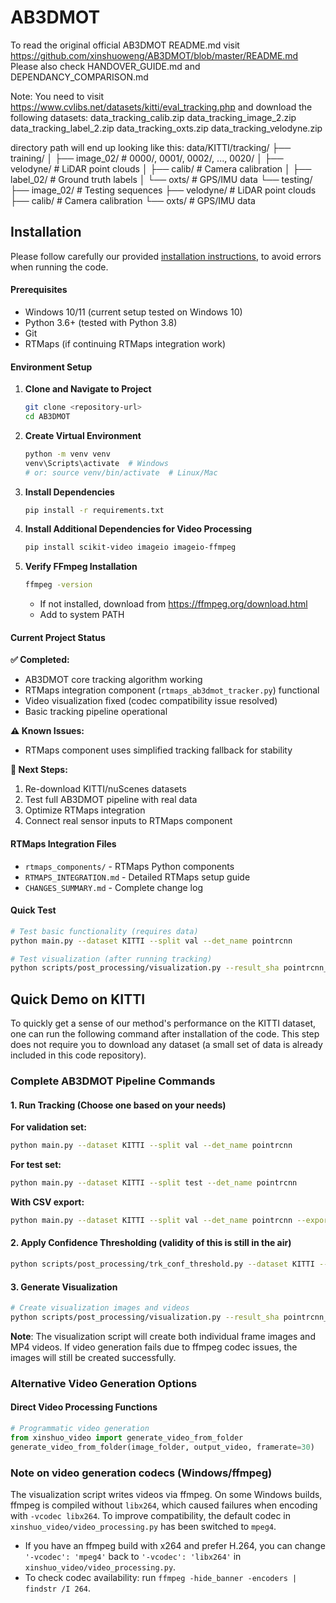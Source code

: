 # AB3DMOT
To read the original official AB3DMOT README.md visit https://github.com/xinshuoweng/AB3DMOT/blob/master/README.md
Please also check HANDOVER_GUIDE.md and DEPENDANCY_COMPARISON.md

Note: You need to visit https://www.cvlibs.net/datasets/kitti/eval_tracking.php and download the following datasets:
data_tracking_calib.zip
data_tracking_image_2.zip
data_tracking_label_2.zip
data_tracking_oxts.zip
data_tracking_velodyne.zip

directory path will end up looking like this:
data/KITTI/tracking/
├── training/
│   ├── image_02/    # 0000/, 0001/, 0002/, ..., 0020/
│   ├── velodyne/    # LiDAR point clouds
│   ├── calib/       # Camera calibration
│   ├── label_02/    # Ground truth labels
│   └── oxts/        # GPS/IMU data
└── testing/
    ├── image_02/    # Testing sequences
    ├── velodyne/    # LiDAR point clouds
    ├── calib/       # Camera calibration
    └── oxts/        # GPS/IMU data

## Installation

Please follow carefully our provided [installation instructions](docs/INSTALL.md), to avoid errors when running the code.

#### Prerequisites
- Windows 10/11 (current setup tested on Windows 10)
- Python 3.6+ (tested with Python 3.8)
- Git
- RTMaps (if continuing RTMaps integration work)

#### Environment Setup

1. **Clone and Navigate to Project**
   ```bash
   git clone <repository-url>
   cd AB3DMOT
   ```

2. **Create Virtual Environment**
   ```bash
   python -m venv venv
   venv\Scripts\activate  # Windows
   # or: source venv/bin/activate  # Linux/Mac
   ```

3. **Install Dependencies**
   ```bash
   pip install -r requirements.txt
   ```

4. **Install Additional Dependencies for Video Processing**
   ```bash
   pip install scikit-video imageio imageio-ffmpeg
   ```

5. **Verify FFmpeg Installation**
   ```bash
   ffmpeg -version
   ```
   - If not installed, download from https://ffmpeg.org/download.html
   - Add to system PATH

#### Current Project Status

**✅ Completed:**
- AB3DMOT core tracking algorithm working
- RTMaps integration component (`rtmaps_ab3dmot_tracker.py`) functional
- Video visualization fixed (codec compatibility issue resolved)
- Basic tracking pipeline operational

**⚠️ Known Issues:**
- RTMaps component uses simplified tracking fallback for stability

**🔄 Next Steps:**
1. Re-download KITTI/nuScenes datasets
2. Test full AB3DMOT pipeline with real data
3. Optimize RTMaps integration 
4. Connect real sensor inputs to RTMaps component

#### RTMaps Integration Files
- `rtmaps_components/` - RTMaps Python components
- `RTMAPS_INTEGRATION.md` - Detailed RTMaps setup guide
- `CHANGES_SUMMARY.md` - Complete change log

#### Quick Test
```bash
# Test basic functionality (requires data)
python main.py --dataset KITTI --split val --det_name pointrcnn

# Test visualization (after running tracking)
python scripts/post_processing/visualization.py --result_sha pointrcnn_val_H1_thres --split val
```

## Quick Demo on KITTI

To quickly get a sense of our method's performance on the KITTI dataset, one can run the following command after installation of the code. This step does not require you to download any dataset (a small set of data is already included in this code repository).

### Complete AB3DMOT Pipeline Commands

#### 1. Run Tracking (Choose one based on your needs)

**For validation set:**
```bash
python main.py --dataset KITTI --split val --det_name pointrcnn
```

**For test set:**
```bash
python main.py --dataset KITTI --split test --det_name pointrcnn
```

**With CSV export:**
```bash
python main.py --dataset KITTI --split val --det_name pointrcnn --export_csv
```

#### 2. Apply Confidence Thresholding (validity of this is still in the air)
```bash
python scripts/post_processing/trk_conf_threshold.py --dataset KITTI --result_sha pointrcnn_val_H1
```

#### 3. Generate Visualization
```bash
# Create visualization images and videos
python scripts/post_processing/visualization.py --result_sha pointrcnn_val_H1_thres --split val
```

**Note**: The visualization script will create both individual frame images and MP4 videos. If video generation fails due to ffmpeg codec issues, the images will still be created successfully.

### Alternative Video Generation Options

#### Direct Video Processing Functions
```python
# Programmatic video generation
from xinshuo_video import generate_video_from_folder
generate_video_from_folder(image_folder, output_video, framerate=30)
```

### Note on video generation codecs (Windows/ffmpeg)

The visualization script writes videos via ffmpeg. On some Windows builds, ffmpeg is compiled without `libx264`, which caused failures when encoding with `-vcodec libx264`. To improve compatibility, the default codec in `xinshuo_video/video_processing.py` has been switched to `mpeg4`.

- If you have an ffmpeg build with x264 and prefer H.264, you can change `'-vcodec': 'mpeg4'` back to `'-vcodec': 'libx264'` in `xinshuo_video/video_processing.py`.
- To check codec availability: run `ffmpeg -hide_banner -encoders | findstr /I 264`.


